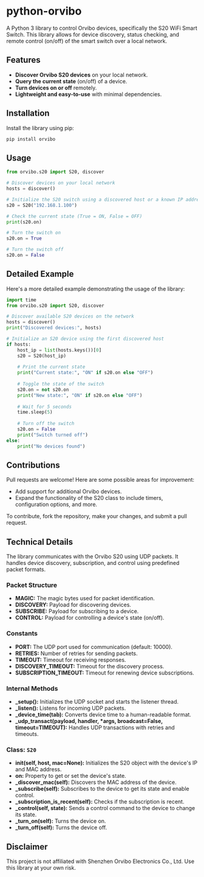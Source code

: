 # python-orvibo

A Python 3 library to control Orvibo devices, specifically the S20 WiFi Smart Switch. This library allows for device discovery, status checking, and remote control (on/off) of the smart switch over a local network.

## Features

- **Discover Orvibo S20 devices** on your local network.
- **Query the current state** (on/off) of a device.
- **Turn devices on or off** remotely.
- **Lightweight and easy-to-use** with minimal dependencies.

## Installation

Install the library using pip:

```bash
pip install orvibo
```

## Usage

```python
from orvibo.s20 import S20, discover

# Discover devices on your local network
hosts = discover()

# Initialize the S20 switch using a discovered host or a known IP address
s20 = S20("192.168.1.100")

# Check the current state (True = ON, False = OFF)
print(s20.on)

# Turn the switch on
s20.on = True

# Turn the switch off
s20.on = False
```

## Detailed Example

Here's a more detailed example demonstrating the usage of the library:

```python
import time
from orvibo.s20 import S20, discover

# Discover available S20 devices on the network
hosts = discover()
print("Discovered devices:", hosts)

# Initialize an S20 device using the first discovered host
if hosts:
    host_ip = list(hosts.keys())[0]
    s20 = S20(host_ip)
    
    # Print the current state
    print("Current state:", "ON" if s20.on else "OFF")
    
    # Toggle the state of the switch
    s20.on = not s20.on
    print("New state:", "ON" if s20.on else "OFF")
    
    # Wait for 5 seconds
    time.sleep(5)
    
    # Turn off the switch
    s20.on = False
    print("Switch turned off")
else:
    print("No devices found")
```

## Contributions

Pull requests are welcome! Here are some possible areas for improvement:

- Add support for additional Orvibo devices.
- Expand the functionality of the S20 class to include timers, configuration options, and more.

To contribute, fork the repository, make your changes, and submit a pull request.

## Technical Details

The library communicates with the Orvibo S20 using UDP packets. It handles device discovery, subscription, and control using predefined packet formats.

### Packet Structure

- **MAGIC:** The magic bytes used for packet identification.
- **DISCOVERY:** Payload for discovering devices.
- **SUBSCRIBE:** Payload for subscribing to a device.
- **CONTROL:** Payload for controlling a device's state (on/off).

### Constants

- **PORT:** The UDP port used for communication (default: 10000).
- **RETRIES:** Number of retries for sending packets.
- **TIMEOUT:** Timeout for receiving responses.
- **DISCOVERY_TIMEOUT:** Timeout for the discovery process.
- **SUBSCRIPTION_TIMEOUT:** Timeout for renewing device subscriptions.

### Internal Methods

- **_setup():** Initializes the UDP socket and starts the listener thread.
- **_listen():** Listens for incoming UDP packets.
- **_device_time(tab):** Converts device time to a human-readable format.
- **_udp_transact(payload, handler, \*args, broadcast=False, timeout=TIMEOUT):** Handles UDP transactions with retries and timeouts.

### Class: `S20`

- **__init__(self, host, mac=None):** Initializes the S20 object with the device's IP and MAC address.
- **on:** Property to get or set the device's state.
- **_discover_mac(self):** Discovers the MAC address of the device.
- **_subscribe(self):** Subscribes to the device to get its state and enable control.
- **_subscription_is_recent(self):** Checks if the subscription is recent.
- **_control(self, state):** Sends a control command to the device to change its state.
- **_turn_on(self):** Turns the device on.
- **_turn_off(self):** Turns the device off.

## Disclaimer

This project is not affiliated with Shenzhen Orvibo Electronics Co., Ltd. Use this library at your own risk.
